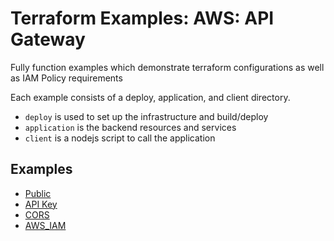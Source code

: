 # Terraform Examples: AWS: API Gateway

Fully function examples which demonstrate terraform configurations as well as IAM Policy requirements

Each example consists of a deploy, application, and client directory.
- `deploy` is used to set up the infrastructure and build/deploy
- `application` is the backend resources and services
- `client` is a nodejs script to call the application

## Examples

* [Public](public/PUBLIC_EXAMPLE.md)
* [API Key](apikey/APIKEY_EXAMPLE.md)
* [CORS](cors/CORS_EXAMPLE.md)
* [AWS_IAM](awsiam/AWSIAM_EXAMPLE.md)